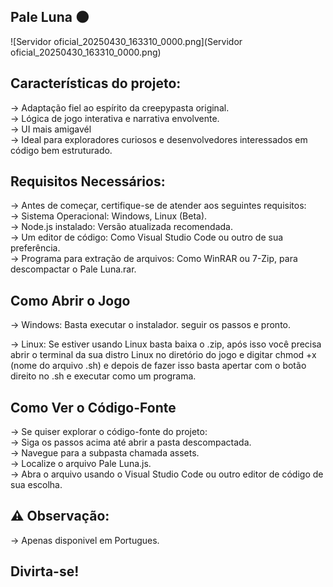 Pale Luna 🌑
------------------------------------------------------------------------------------------------------                                 

![Servidor oficial_20250430_163310_0000.png](Servidor oficial_20250430_163310_0000.png)
     
Características do projeto:
------------------------------------------------------------------------------------------------------        
-> Adaptação fiel ao espírito da creepypasta original.                                                       
-> Lógica de jogo interativa e narrativa envolvente.                                                            
-> UI mais amigavél                                                                                                
-> Ideal para exploradores curiosos e desenvolvedores interessados em código bem estruturado.         

Requisitos Necessários:
------------------------------------------------------------------------------------------------------        
-> Antes de começar, certifique-se de atender aos seguintes requisitos:                               
-> Sistema Operacional: Windows, Linux (Beta).                                                      
-> Node.js instalado: Versão atualizada recomendada.                                                  
-> Um editor de código: Como Visual Studio Code ou outro de sua preferência.                          
-> Programa para extração de arquivos: Como WinRAR ou 7-Zip, para descompactar o Pale Luna.rar.       

Como Abrir o Jogo 
------------------------------------------------------------------------------------------------------        
-> Windows: Basta executar o instalador. seguir os passos e pronto.

-> Linux: Se estiver usando Linux basta baixa o .zip, após isso você precisa abrir o terminal da sua distro Linux no diretório do jogo e digitar chmod +x (nome do arquivo .sh) e depois de fazer isso basta apertar com o botão direito no .sh e executar como um programa.      


Como Ver o Código-Fonte      
------------------------------------------------------------------------------------------------------        
-> Se quiser explorar o código-fonte do projeto:                                                      
-> Siga os passos acima até abrir a pasta descompactada.                                              
-> Navegue para a subpasta chamada assets.                                                            
-> Localize o arquivo Pale Luna.js.                                                                   
-> Abra o arquivo usando o Visual Studio Code ou outro editor de código de sua escolha. 

⚠️ Observação:
------------------------------------------------------------------------------------------------------        
-> Apenas disponivel em Portugues.

Divirta-se!
------------------------------------------------------------------------------------------------------
